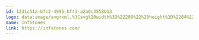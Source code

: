 ```yaml
---
id: 1231c51a-bfc2-4995-bf43-a2a0c4558b13
logo: data:image/svg+xml,%3Csvg%20width%3D%22200%22%20height%3D%2284%22%20viewBox%3D%220%200%20200%2084%22%20fill%3D%22none%22%20xmlns%3D%22http%3A%2F%2Fwww.w3.org%2F2000%2Fsvg%22%3E%0A%3Cpath%20d%3D%22M37.7144%2032.1208C37.7144%2027.6429%2041.365%2024%2045.8515%2024C50.19%2024%2053.7461%2027.4067%2053.9761%2031.6801C52.6007%2031.7696%2051.3697%2032.0858%2050.2446%2032.6437V32.1208C50.2446%2029.7035%2048.2741%2027.7365%2045.8515%2027.7365C43.429%2027.7365%2041.4588%2029.7035%2041.4588%2032.1208C41.4588%2033.1481%2041.8025%2034.1092%2042.4539%2034.9003L43.1746%2035.7438L51.4217%2045.8644L52.1237%2046.6924C53.3384%2048.1597%2053.9997%2049.9955%2053.9997%2051.8796C53.9997%2056.3571%2050.3495%2060%2045.8626%2060C41.5134%2060%2037.9507%2056.5771%2037.7362%2052.289C39.0215%2052.1759%2040.3057%2051.8129%2041.4695%2051.2487V51.8796C41.4695%2054.2969%2043.4401%2056.2635%2045.8626%2056.2635C48.2851%2056.2635%2050.2557%2054.2969%2050.2557%2051.8796C50.2557%2050.8474%2049.9086%2049.8827%2049.2514%2049.0886L48.5285%2048.236L40.2839%2038.1183L39.5768%2037.2911C38.3757%2035.8411%2037.7144%2034.0045%2037.7144%2032.1208Z%22%20fill%3D%22black%22%2F%3E%0A%3Cpath%20d%3D%22M69.7472%2046.9833C69.7472%2048.0387%2069.6295%2048.6249%2069.1125%2048.8829C70.0057%2048.9529%2073.8361%2048.8361%2073.8361%2048.8361C73.8361%2048.8361%2073.1312%2048.4606%2073.1312%2046.6078V35.7727C73.1312%2034.7174%2073.1312%2034.0607%2073.7656%2033.756C71.7444%2033.756%2069.1125%2033.7324%2069.1125%2033.7324C69.5589%2034.0607%2069.7472%2034.6706%2069.7472%2035.3272V46.9833Z%22%20fill%3D%22black%22%2F%3E%0A%3Cpath%20d%3D%22M84.3642%2048.883C84.8106%2048.6951%2084.9753%2047.4758%2084.9753%2046.9131L84.9989%2041.4956C84.9989%2039.9943%2084.1999%2039.5252%2082.7662%2039.5252C81.6595%2039.5252%2081.3993%2039.7421%2080.6295%2040.3837L80.5338%2040.4634L80.5102%2046.0921C80.5102%2047.3114%2080.5338%2048.5783%2081.2859%2048.883C81.1331%2048.883%2080.7865%2048.8904%2080.3532%2048.8995C79.0533%2048.927%2076.9736%2048.9709%2077.0087%2048.883C77.5989%2048.7016%2077.5974%2047.6893%2077.5966%2047.1552L77.5965%2047.1003V39.7132C77.5965%2038.5171%2077.385%2038.3295%2076.8917%2038.0712C77.9957%2037.8836%2080.5338%2037.6493%2080.5338%2037.6493L80.5102%2039.4552C81.7323%2038.5171%2083.495%2037.5553%2085.1163%2037.5553C87.3254%2037.5553%2087.9129%2039.2909%2087.9129%2041.3784C87.9129%2042.0257%2087.9069%2042.6553%2087.901%2043.2821L87.901%2043.2835V43.2849C87.8951%2043.9059%2087.8892%2044.5243%2087.8892%2045.1543C87.8892%2047.1242%2087.983%2048.5544%2088.7351%2048.8127C88.4303%2048.8127%2087.8395%2048.8386%2087.1884%2048.8672C85.882%2048.9245%2084.3329%2048.9925%2084.3642%2048.883Z%22%20fill%3D%22black%22%2F%3E%0A%3Cpath%20d%3D%22M95.1513%2038.0477C95.1513%2034.882%2095.2687%2032.9116%2096.7963%2032.9116C97.8774%2032.9116%2098.3943%2033.6623%2098.3943%2033.6623L98.3474%2031.9035C98.1358%2031.8563%2097.8774%2031.8331%2097.6189%2031.8331C94.517%2031.8331%2092.0262%2033.3571%2092.3079%2037.0395L92.3315%2037.3442C92.2137%2037.7901%2091.5089%2038.8454%2090.7567%2039.197C91.3209%2039.2206%2092.1905%2039.2441%2092.1905%2039.2441L92.2137%2046.2797C92.2137%2046.2797%2092.402%2048.5544%2091.5325%2048.8831H96.4909C96.3234%2048.7819%2096.1732%2048.7145%2096.0397%2048.6546C95.4621%2048.3955%2095.1982%2048.2771%2095.1982%2046.1625L95.1746%2039.2206L97.4546%2039.2674L97.7596%2038.0477H95.1513Z%22%20fill%3D%22black%22%2F%3E%0A%3Cpath%20d%3D%22M102.93%2049.1643C101.567%2049.1643%20100.204%2048.9532%2098.9118%2048.6013V45.0601C99.4054%2046.4906%20101.473%2047.8275%20103.377%2047.8275C105.398%2047.8275%20106.385%2047.0533%20106.385%2045.2477C106.385%2043.394%20104.91%2042.9583%20103.295%2042.4808C101.354%2041.9071%2099.2087%2041.2731%2099.1702%2038.0477C99.1466%2034.8817%20102.366%2033.5448%20105.116%2033.5448C106.291%2033.5448%20108.006%2033.8027%20109.087%2034.1314C109.087%2034.1314%20109.111%2036.0074%20109.111%2037.016C108.664%2036.0074%20106.878%2034.6941%20105.045%2034.6941C103.447%2034.6941%20102.272%2035.5615%20102.272%2037.016C102.272%2038.4403%20103.55%2038.8277%20105.041%2039.2796C107.109%2039.9066%20109.587%2040.6576%20109.628%2044.4738C109.651%2048.015%20106.267%2049.1643%20102.93%2049.1643Z%22%20fill%3D%22black%22%2F%3E%0A%3Cpath%20d%3D%22M112.872%2046.0219C112.872%2048.273%20114.422%2049.2115%20116.843%2049.2115C118.018%2049.2115%20118.793%2048.5545%20119.428%2047.8511V47.194C119.17%2047.5227%20118.652%2047.7807%20118.041%2047.8043C116.091%2047.8979%20115.762%2046.9132%20115.762%2045.2713L115.786%2039.5486H119.052L119.428%2037.9777H115.738V35.5851H114.563C113.506%2036.922%20111.062%2039.5254%20111.062%2039.5254L112.895%2039.619L112.872%2046.0219Z%22%20fill%3D%22black%22%2F%3E%0A%3Cpath%20fill-rule%3D%22evenodd%22%20clip-rule%3D%22evenodd%22%20d%3D%22M126.854%2049.1644C122.718%2049.1644%20120.768%2046.5846%20120.768%2043.301C120.768%2039.9241%20123.306%2037.5083%20127.395%2037.5555C131.695%2037.6259%20133.646%2039.9709%20133.646%2043.301C133.646%2046.6314%20130.92%2049.1644%20126.854%2049.1644ZM126.854%2038.5169C124.857%2038.4701%20123.94%2040.2993%20123.94%2042.2692C123.94%2044.6379%20125.232%2047.9447%20127.7%2048.0151C129.51%2048.0622%20130.591%2046.3027%20130.591%2044.4503C130.591%2042.152%20129.51%2038.5873%20126.854%2038.5169Z%22%20fill%3D%22black%22%2F%3E%0A%3Cpath%20d%3D%22M143.986%2046.9131C143.986%2047.4758%20143.822%2048.6951%20143.375%2048.883C143.344%2048.9925%20144.893%2048.9245%20146.2%2048.8672C146.851%2048.8386%20147.442%2048.8127%20147.747%2048.8127C146.995%2048.5544%20146.9%2047.1242%20146.9%2045.1543C146.9%2044.5243%20146.906%2043.906%20146.912%2043.285L146.912%2043.2833C146.918%2042.6561%20146.924%2042.0261%20146.924%2041.3784C146.924%2039.2909%20146.337%2037.5553%20144.127%2037.5553C142.506%2037.5553%20140.743%2038.5171%20139.521%2039.4552L139.545%2037.6493C139.545%2037.6493%20137.007%2037.8836%20135.903%2038.0712C136.396%2038.3295%20136.608%2038.5171%20136.608%2039.7132V47.1003L136.608%2047.1552C136.609%2047.6893%20136.61%2048.7016%20136.02%2048.883C135.985%2048.9709%20138.064%2048.927%20139.364%2048.8995C139.798%2048.8904%20140.144%2048.883%20140.297%2048.883C139.545%2048.5783%20139.521%2047.3114%20139.521%2046.0921L139.545%2040.4634L139.642%2040.3829C140.411%2039.7419%20140.671%2039.5252%20141.777%2039.5252C143.211%2039.5252%20144.01%2039.9943%20144.01%2041.4956L143.986%2046.9131Z%22%20fill%3D%22black%22%2F%3E%0A%3Cpath%20fill-rule%3D%22evenodd%22%20clip-rule%3D%22evenodd%22%20d%3D%22M153.646%2042.5039C153.727%2042.585%20153.707%2042.6271%20153.675%2042.6932C153.652%2042.7417%20153.622%2042.8032%20153.622%2042.9026C153.622%2045.6699%20154.421%2047.7574%20157.828%2047.7335C159.285%2047.7106%20160.484%2047.1%20161.189%2046.7017L161.048%2048.2029C159.943%2048.6952%20158.393%2049.2115%20156.794%2049.2115C152.517%2049.2343%20150.309%2047.0068%20150.309%2043.3481C150.309%2040.2992%20152.377%2037.3911%20156.794%2037.4615C160.86%2037.5318%20161.635%2039.8537%20161.565%2042.5039H153.646ZM156.724%2038.5168C154.844%2038.5168%20153.693%2039.9709%20153.693%2041.6125L155.596%2041.5657C155.698%2041.5616%20155.851%2041.5639%20156.036%2041.5667C156.913%2041.5798%20158.492%2041.6035%20158.627%2041.003L158.638%2040.9524C158.667%2040.8098%20158.721%2040.5431%20158.721%2040.44C158.721%2039.3142%20158.087%2038.5168%20156.724%2038.5168Z%22%20fill%3D%22black%22%2F%3E%0A%3Cpath%20d%3D%22M163.304%2048.8123C164.409%2049.0706%20165.701%2049.2345%20166.829%2049.2345C169.273%2049.2345%20172.046%2048.2028%20171.999%2045.3882C171.959%2042.7477%20170.092%2042.2496%20168.522%2041.8306C167.373%2041.524%20166.383%2041.2597%20166.383%2040.229C166.383%2039.1737%20167.182%2038.4934%20168.263%2038.4934C169.509%2038.4934%20170.918%2039.2673%20171.341%2040.3694C171.412%2039.7131%20171.341%2037.9072%20171.341%2037.9072C170.59%2037.7192%20169.062%2037.5085%20168.263%2037.5085C166.242%2037.5085%20163.563%2038.1651%20163.563%2040.7681C163.563%2043.3638%20165.36%2043.8681%20166.904%2044.3014C168.066%2044.6276%20169.085%2044.9135%20169.085%2046.0217C169.085%2047.3114%20168.075%2048.156%20166.712%2048.156C165.396%2048.156%20163.751%2047.0774%20163.304%2045.7166C163.375%2046.444%20163.304%2048.8123%20163.304%2048.8123Z%22%20fill%3D%22black%22%2F%3E%0A%3Cpath%20d%3D%22M36.9882%2050.8557C39.2239%2050.8277%2041.5364%2049.8851%2043.0462%2048.3784C43.8027%2047.6237%2044.4884%2046.837%2045.1334%2046.0392L42.7139%2043.0696C41.9894%2044.0033%2041.2399%2044.8969%2040.3988%2045.7363C39.7076%2046.4261%2038.3536%2047.1215%2036.8863%2047.1215C34.051%2047.1215%2031.744%2044.8195%2031.744%2041.9899C31.744%2039.1602%2034.051%2036.8579%2036.8863%2036.8579C37.202%2036.8579%2037.5103%2036.8863%2037.8101%2036.9375C37.1119%2035.7749%2036.6736%2034.4756%2036.5266%2033.1306C31.7931%2033.32%2028%2037.2201%2028%2041.9899C28%2046.8447%2031.9301%2050.7994%2036.7818%2050.8557H36.9882Z%22%20fill%3D%22black%22%2F%3E%0A%3Cpath%20d%3D%22M55.2339%2033.1446V33.132C59.9409%2033.3502%2063.703%2037.2392%2063.703%2041.9898C63.703%2046.7566%2059.915%2050.6552%2055.1856%2050.849C55.0349%2049.4989%2054.5907%2048.1948%2053.8855%2047.0311C54.1953%2047.0897%2054.5088%2047.1214%2054.8171%2047.1214C57.6524%2047.1214%2059.959%2044.8194%2059.959%2041.9898C59.959%2039.1602%2057.6524%2036.8578%2054.8171%2036.8578C53.2685%2036.8578%2052.3166%2037.2333%2051.3042%2038.2434C50.4627%2039.0835%2049.7128%2039.9764%2048.9891%2040.9094L46.5696%2037.9401C47.2142%2037.1427%2047.9003%2036.3563%2048.6572%2035.6013C50.2124%2034.0492%2051.9179%2033.2776%2054.1115%2033.1446H55.2339Z%22%20fill%3D%22black%22%2F%3E%0A%3C%2Fsvg%3E%0A
name: InfStones
link: https://infstones.com/
---
```

